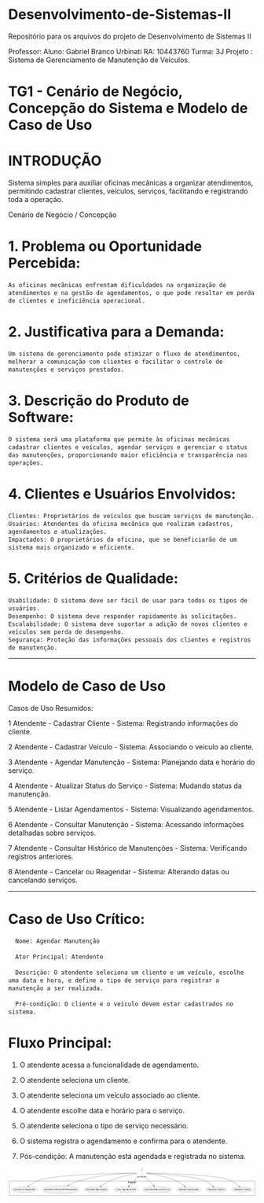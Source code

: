 # Desenvolvimento-de-Sistemas-II
Repositório para os arquivos do projeto de Desenvolvimento de Sistemas II
 
 Professor:
 Aluno: Gabriel Branco Urbinati
 RA: 10443760
 Turma: 3J
 Projeto : Sistema de Gerenciamento de Manutenção de Veículos.

# TG1 - Cenário de Negócio, Concepção do Sistema e Modelo de Caso de Uso

# INTRODUÇÃO
Sistema simples para auxiliar oficinas mecânicas a organizar atendimentos, permitindo cadastrar clientes, veículos, serviços, facilitando e registrando toda a operação.

Cenário de Negócio / Concepção
# 1.	Problema ou Oportunidade Percebida:
	As oficinas mecânicas enfrentam dificuldades na organização de atendimentos e na gestão de agendamentos, o que pode resultar em perda de clientes e ineficiência operacional.
# 2.	Justificativa para a Demanda:
	Um sistema de gerenciamento pode otimizar o fluxo de atendimentos, melhorar a comunicação com clientes e facilitar o controle de manutenções e serviços prestados.
# 3.	Descrição do Produto de Software:
	O sistema será uma plataforma que permite às oficinas mecânicas cadastrar clientes e veículos, agendar serviços e gerenciar o status das manutenções, proporcionando maior eficiência e transparência nas operações.



# 4.	Clientes e Usuários Envolvidos:
	Clientes: Proprietários de veículos que buscam serviços de manutenção.
	Usuários: Atendentes da oficina mecânica que realizam cadastros, agendamentos e atualizações.
	Impactados: O proprietários da oficina, que se beneficiarão de um sistema mais organizado e eficiente.
# 5.	Critérios de Qualidade:
	Usabilidade: O sistema deve ser fácil de usar para todos os tipos de usuários.
	Desempenho: O sistema deve responder rapidamente às solicitações.
	Escalabilidade: O sistema deve suportar a adição de novos clientes e veículos sem perda de desempenho.
	Segurança: Proteção das informações pessoais dos clientes e registros de manutenção.
________________________________________
# Modelo de Caso de Uso
Casos de Uso Resumidos:

1	Atendente - Cadastrar Cliente - Sistema: Registrando informações do cliente.

2	Atendente - Cadastrar Veículo - Sistema: Associando o veículo ao cliente.

3	Atendente - Agendar Manutenção - Sistema: Planejando data e horário do serviço.

4	Atendente - Atualizar Status do Serviço - Sistema: Mudando status da manutenção.

5	Atendente - Listar Agendamentos - Sistema: Visualizando agendamentos.

6	Atendente - Consultar Manutenção - Sistema: Acessando informações detalhadas sobre serviços.

7	Atendente - Consultar Histórico de Manutenções - Sistema: Verificando registros anteriores.

8	Atendente - Cancelar ou Reagendar - Sistema: Alterando datas ou cancelando serviços.

________________________________________

# Caso de Uso Crítico:
	  Nome: Agendar Manutenção
   
	  Ator Principal: Atendente
   
	  Descrição: O atendente seleciona um cliente e um veículo, escolhe uma data e hora, e define o tipo de serviço para registrar a manutenção a ser realizada.
   
	  Pré-condição: O cliente e o veículo devem estar cadastrados no sistema.
   
# Fluxo Principal:

1.	O atendente acessa a funcionalidade de agendamento.
   
2.	O atendente seleciona um cliente.
   
3.	O atendente seleciona um veículo associado ao cliente.
   
4.	O atendente escolhe data e horário para o serviço.

5.	O atendente seleciona o tipo de serviço necessário.
    
6.	O sistema registra o agendamento e confirma para o atendente.
    
7.	Pós-condição: A manutenção está agendada e registrada no sistema.



![alt text](https://github.com/GabrielUrbinati/Desenvolvimento-de-Sistemas-II/blob/main/diagramacasosdeuso.png "Logo Title Text 1")

